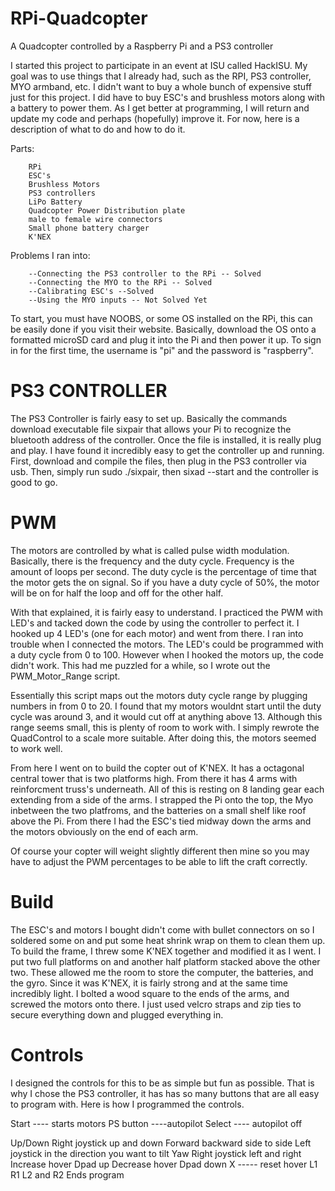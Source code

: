 # RPi-Quadcopter
A Quadcopter controlled by a Raspberry Pi and a PS3 controller

  I started this project to participate in an event at ISU called HackISU. My goal was to use things that I already had, such as the RPI, PS3 controller, MYO armband, etc. I didn't want to buy a whole bunch of expensive stuff just for this project. I did have to buy ESC's and brushless motors along with a battery to power them.
  As I get better at programming, I will return and update my code and perhaps (hopefully) improve it. For now, here is a description of what to do and how to do it.
  
Parts:

		RPi
		ESC's 
		Brushless Motors
		PS3 controllers
		LiPo Battery
		Quadcopter Power Distribution plate
		male to female wire connectors
		Small phone battery charger
		K'NEX

Problems I ran into: 

		--Connecting the PS3 controller to the RPi -- Solved
		--Connecting the MYO to the RPi -- Solved
		--Calibrating ESC's --Solved
		--Using the MYO inputs -- Not Solved Yet 
  
  To start, you must have NOOBS, or some OS installed on the RPi, this can be easily done if you visit their website. Basically, download the OS onto a formatted microSD card and plug it into the Pi and then power it up. To sign in for the first time, the username is "pi" and the password is "raspberry".
  
# PS3 CONTROLLER
The PS3 Controller is fairly easy to set up. Basically the commands download executable file sixpair that allows your Pi to recognize the bluetooth address of the controller. Once the file is installed, it is really plug and play. I have found it incredibly easy to get the controller up and running. First, download and compile the files, then plug in the PS3 controller via usb. Then, simply run sudo ./sixpair, then sixad --start and the controller is good to go.

# PWM
The motors are controlled by what is called pulse width modulation. Basically, there is the frequency and the duty cycle. Frequency is the amount of loops per second. The duty cycle is the percentage of time that the motor gets the on signal. So if you have a duty cycle of 50%, the motor will be on for half the loop and off for the other half.

With that explained, it is fairly easy to understand. I practiced the PWM with LED's and tacked down the code by using the controller to perfect it. I hooked up 4 LED's (one for each motor) and went from there. I ran into trouble when I connected the motors. The LED's could be programmed with a duty cycle from 0 to 100. However when I hooked the motors up, the code didn't work. This had me puzzled for a while, so I wrote out the PWM_Motor_Range script. 

Essentially this script maps out the motors duty cycle range by plugging numbers in from 0 to 20. I found that my motors wouldnt start until the duty cycle was around 3, and it would cut off at anything above 13. Although this range seems small, this is plenty of room to work with. I simply rewrote the QuadControl to a scale more suitable. After doing this, the motors seemed to work well. 

From here I went on to build the copter out of K'NEX. It has a octagonal central tower that is two platforms high. From there it has 4 arms with reinforcment truss's underneath. All of this is resting on 8 landing gear each extending from a side of the arms. I strapped the Pi onto the top, the Myo inbetween the two platfroms, and the batteries on a small shelf like roof above the Pi. From there I had the ESC's tied midway down the arms and the motors obviously on the end of each arm.

Of course your copter will weight slightly different then mine so you may have to adjust the PWM percentages to be able to lift the craft correctly.

# Build
The ESC's and motors I bought didn't come with bullet connectors on so I soldered some on and put some heat shrink wrap on them to clean them up. To build the frame, I threw some K'NEX together and modified it as I went. I put two full platforms on and another half platform stacked above the other two. These allowed me the room to store the computer, the batteries, and the gyro. Since it was K'NEX, it is fairly strong and at the same time incredibly light. I bolted a wood square to the ends of the arms, and screwed the motors onto there. I just used velcro straps and zip ties to secure everything down and plugged everything in.

# Controls
I designed the controls for this to be as simple but fun as possible. That is why I chose the PS3 controller, it has has so many buttons that are all easy to program with. Here is how I programmed the controls. 

Start ---- starts motors
PS button ----autopilot
Select ---- autopilot off

Up/Down
        Right joystick up and down
Forward backward side to side
        Left joystick in the direction you want to tilt
Yaw
        Right joystick left and right
Increase hover 
        Dpad up
Decrease hover 
        Dpad down
X ----- reset hover
L1 R1 L2 and R2
        Ends program 

  
